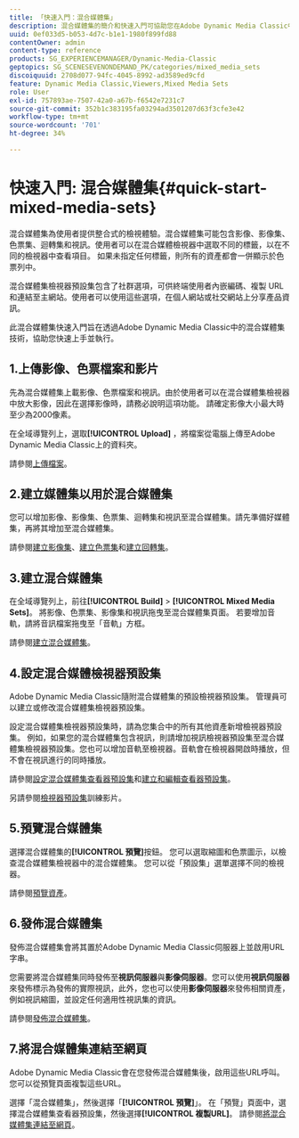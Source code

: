 ```yaml
---
title: 「快速入門：混合媒體集」
description: 混合媒體集的簡介和快速入門可協助您在Adobe Dynamic Media Classic中快速上手並執行。
uuid: 0ef033d5-b053-4d7c-b1e1-1980f899fd88
contentOwner: admin
content-type: reference
products: SG_EXPERIENCEMANAGER/Dynamic-Media-Classic
geptopics: SG_SCENESEVENONDEMAND_PK/categories/mixed_media_sets
discoiquuid: 2708d077-94fc-4045-8992-ad3589ed9cfd
feature: Dynamic Media Classic,Viewers,Mixed Media Sets
role: User
exl-id: 757893ae-7507-42a0-a67b-f6542e7231c7
source-git-commit: 352b1c383195fa03294ad3501207d63f3cfe3e42
workflow-type: tm+mt
source-wordcount: '701'
ht-degree: 34%

---
```


# 快速入門: 混合媒體集{#quick-start-mixed-media-sets}

 混合媒體集為使用者提供整合式的檢視體驗。混合媒體集可能包含影像、影像集、色票集、迴轉集和視訊。使用者可以在混合媒體檢視器中選取不同的標籤，以在不同的檢視器中查看項目。 如果未指定任何標籤，則所有的資產都會一併顯示於色票列中。

混合媒體集檢視器預設集包含了社群選項，可供終端使用者內嵌編碼、複製 URL 和連結至主網站。使用者可以使用這些選項，在個人網站或社交網站上分享產品資訊。

此混合媒體集快速入門旨在透過Adobe Dynamic Media Classic中的混合媒體集技術，協助您快速上手並執行。

## 1.上傳影像、色票檔案和影片

先為混合媒體集上載影像、色票檔案和視訊。由於使用者可以在混合媒體集檢視器中放大影像，因此在選擇影像時，請務必說明這項功能。 請確定影像大小最大時至少為2000像素。

在全域導覽列上，選取&#x200B;**[!UICONTROL Upload]** ，將檔案從電腦上傳至Adobe Dynamic Media Classic上的資料夾。

請參閱[上傳檔案](uploading-files.md#uploading-your-files)。

## 2.建立媒體集以用於混合媒體集

您可以增加影像、影像集、色票集、迴轉集和視訊至混合媒體集。請先準備好媒體集，再將其增加至混合媒體集。

請參閱[建立影像集](creating-image-set.md#creating-an-image-set)、[建立色票集](creating-swatch-set.md#creating-a-swatch-set)和[建立回轉集](creating-spin-set.md#creating-a-spin-set)。

## 3.建立混合媒體集

在全域導覽列上，前往&#x200B;**[!UICONTROL Build]** > **[!UICONTROL Mixed Media Sets]**。 將影像、色票集、影像集和視訊拖曳至混合媒體集頁面。 若要增加音軌，請將音訊檔案拖曳至「音軌」方框。

請參閱[建立混合媒體集](creating-mixed-media-set.md#creating-a-mixed-media-set)。

## 4.設定混合媒體檢視器預設集

Adobe Dynamic Media Classic隨附混合媒體集的預設檢視器預設集。 管理員可以建立或修改混合媒體集檢視器預設集。

設定混合媒體集檢視器預設集時，請為您集合中的所有其他資產新增檢視器預設集。 例如，如果您的混合媒體集包含視訊，則請增加視訊檢視器預設集至混合媒體集檢視器預設集。您也可以增加音軌至檢視器。音軌會在檢視器開啟時播放，但不會在視訊進行的同時播放。

請參閱[設定混合媒體集查看器預設集](setting-mixed-media-set-viewer.md#setting-up-a-mixed-media-set-viewer-preset)和[建立和編輯查看器預設集](application-setup.md#adding-and-editing-viewer-presets)。

另請參閱[檢視器預設集](https://s7d5.scene7.com/s7viewers/html5/VideoViewer.html?videoserverurl=https://s7d5.scene7.com/is/content/&amp;emailurl=https://s7d5.scene7.com/s7/emailFriend&amp;serverUrl=https://s7d5.scene7.com/is/image/&amp;config=Scene7SharedAssets/Universal_HTML5_Video&amp;contenturl=https://s7d5.scene7.com/skins/&amp;asset=S7tutorials/550_viewer-presets_converted%20renamed_Done-AVS)訓練影片。

## 5.預覽混合媒體集

選擇混合媒體集的&#x200B;**[!UICONTROL 預覽]**&#x200B;按鈕。 您可以選取縮圖和色票圖示，以檢查混合媒體集檢視器中的混合媒體集。 您可以從「預設集」選單選擇不同的檢視器。

請參閱[預覽資產](previewing-asset.md#previewing-an-asset)。

## 6.發佈混合媒體集

發佈混合媒體集會將其置於Adobe Dynamic Media Classic伺服器上並啟用URL字串。

您需要將混合媒體集同時發佈至&#x200B;**視訊伺服器**&#x200B;與&#x200B;**影像伺服器**。您可以使用&#x200B;**視訊伺服器**&#x200B;來發佈標示為發佈的實際視訊，此外，您也可以使用&#x200B;**影像伺服器**&#x200B;來發佈相關資產，例如視訊縮圖，並設定任何適用性視訊集的資訊。

請參閱[發佈混合媒體集](publishing-mixed-media-set.md#publishing-a-mixed-media-set)。

## 7.將混合媒體集連結至網頁

Adobe Dynamic Media Classic會在您發佈混合媒體集後，啟用這些URL呼叫。 您可以從預覽頁面複製這些URL。

選擇「混合媒體集」，然後選擇「**[!UICONTROL 預覽]**」。 在「預覽」頁面中，選擇混合媒體集查看器預設集，然後選擇&#x200B;**[!UICONTROL 複製URL]**。 請參閱[將混合媒體集連結至網頁](linking-mixed-media-set-web.md#linking-a-mixed-media-set-to-a-web-page)。
